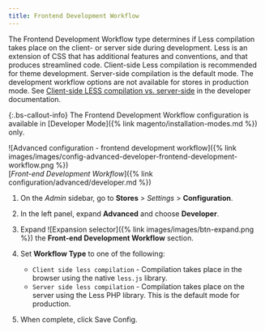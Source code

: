 ```yaml
---
title: Frontend Development Workflow
---
```


The Frontend Development Workflow type determines if Less compilation takes place on the client- or server side during development. Less is an extension of CSS that has additional features and conventions, and that produces streamlined code. Client-side Less compilation is recommended for theme development. Server-side compilation is the default mode. The development workflow options are not available for stores in production mode.
See [Client-side LESS compilation vs. server-side][1] in the developer documentation.

{:.bs-callout-info}
The Frontend Development Workflow configuration is available in [Developer Mode]({% link magento/installation-modes.md %}) only.

![Advanced configuration - frontend development workflow]({% link images/images/config-advanced-developer-frontend-development-workflow.png %})<br/>
[_Front-end Development Workflow_]({% link configuration/advanced/developer.md %})

1. On the _Admin_ sidebar, go to **Stores** > _Settings_ > **Configuration**.

1. In the left panel, expand **Advanced** and choose **Developer**.

1. Expand ![Expansion selector]({% link images/images/btn-expand.png %}) the **Front-end Development Workflow** section.

1. Set **Workflow Type** to one of the following:

    - `Client side less compilation` - Compilation takes place in the browser using the native `less.js` library.
    - `Server side less compilation` - Compilation takes place on the server using the Less PHP library. This is the default mode for production.

1. When complete, click <span class="btn">Save Config</span>.

[1]: http://devdocs.magento.com/guides/v2.3/frontend-dev-guide/css-guide/css_quick_guide_mode.html
